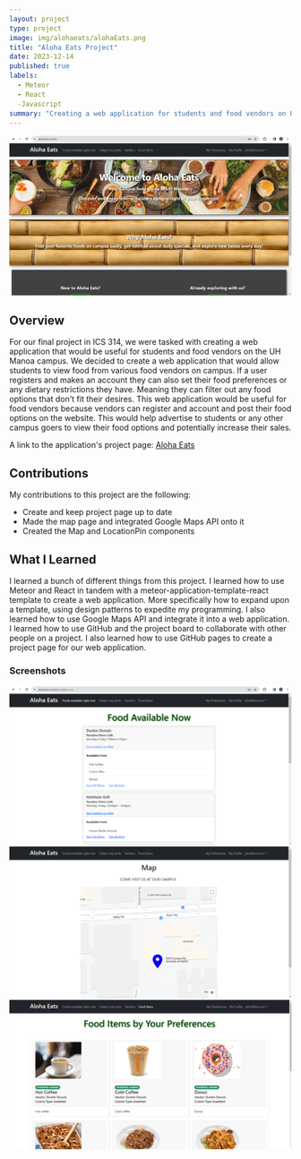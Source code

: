 ```yaml
---
layout: project
type: project
image: img/alohaeats/alohaEats.png
title: "Aloha Eats Project"
date: 2023-12-14
published: true
labels:
  - Meteor
  - React
  -Javascript
summary: "Creating a web application for students and food vendors on UH Manoa campus."
---
```


<img class="img-fluid" src="../img/alohaeats/alohaEats.png" alt="no img found">

## Overview

For our final project in ICS 314, we were tasked with creating a web application that would be useful for students and food vendors on the UH Manoa campus. We decided to create a web application that would allow students to view food from various food vendors on campus. If a user registers and makes an account they can also set their food preferences or any dietary restrictions they have. Meaning they can filter out any food options that don't fit their desires. This web application would be useful for food vendors because vendors can register and account and post their food options on the website. This would help advertise to students or any other campus goers to view their food options and potentially increase their sales. 

A link to the application's project page: [Aloha Eats](https://manoamunchies.github.io/aloha-eats.github.io/)

## Contributions

My contributions to this project are the following:
* Create and keep project page up to date
* Made the map page and integrated Google Maps API onto it
* Created the Map and LocationPin components

## What I Learned

I learned a bunch of different things from this project. I learned how to use Meteor and React in tandem with a meteor-application-template-react template to create a web application. More specifically how to expand upon a template, using design patterns to expedite my programming. I also learned how to use Google Maps API and integrate it into a web application. I learned how to use GitHub and the project board to collaborate with other people on a project. I also learned how to use GitHub pages to create a project page for our web application. 

### Screenshots

<img class="img-fluid" src="../img/alohaeats/availableNow.png" alt="no img found">
<img class="img-fluid" src="../img/alohaeats/mapPage.png" alt="no img found">
<img class="img-fluid" src="../img/alohaeats/foodList.png" alt="no img found">
